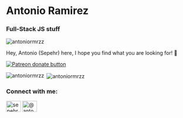 <h1 align="left">Antonio Ramirez</h1>
<h3 align="left">Full-Stack JS stuff</h3>

<p align="left"> <img src="https://komarev.com/ghpvc/?username=antoniormrzz&label=Profile%20views&color=0e75b6&style=flat" alt="antoniormrzz" /> </p> 


 Hey, Antonio (Sepehr) here, I hope you find what you are looking for! 🤝
<p class="badge-patreon"><a href="https://patreon.com/antoniormrzz" target="_blank" title="Donate to Antonio using Patreon"><img src="https://img.shields.io/badge/patreon-donate-yellow.svg" alt="Patreon donate button" /></a></p>


<p><img align="left" src="https://github-readme-stats.vercel.app/api/top-langs?username=antoniormrzz&show_icons=true&theme=radical&locale=en&layout=compact" alt="antoniormrzz" /></p>

<p>&nbsp;<img align="center" src="https://github-readme-stats.vercel.app/api?username=antoniormrzz&show_icons=true&theme=radical&locale=en" alt="antoniormrzz" /></p>

<h3 align="left">Connect with me:</h3>
<p align="left">
<a href="https://linkedin.com/in/sepehr-alizadeh-4530408a" target="blank"><img align="center" src="https://cdn.jsdelivr.net/npm/simple-icons@3.0.1/icons/linkedin.svg" alt="sepehr-alizadeh-4530408a" height="30" width="40" /></a>
<a href="https://medium.com/@antonioramirezofficial" target="blank"><img align="center" src="https://cdn.jsdelivr.net/npm/simple-icons@3.0.1/icons/medium.svg" alt="@antonioramirezofficial" height="30" width="40" /></a>
</p>
